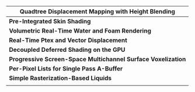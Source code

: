 | **Quadtree Displacement Mapping with Height Blending**       |
| ------------------------------------------------------------ |
| **Pre-Integrated Skin Shading**                              |
| **Volumetric Real-Time Water and Foam Rendering**            |
| **Real-Time Ptex and Vector Displacement**                   |
| **Decoupled Deferred Shading on the GPU**                    |
| **Progressive Screen-Space Multichannel Surface Voxelization** |
| **Per-Pixel Lists for Single Pass A-Buffer**                 |
| **Simple Rasterization-Based Liquids**                       |
|                                                              |



